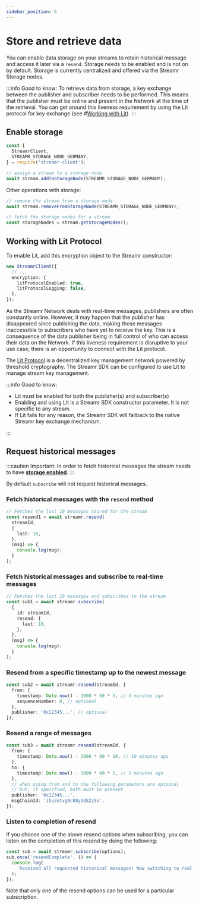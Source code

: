 ```yaml
---
sidebar_position: 6
---
```


# Store and retrieve data

You can enable data storage on your streams to retain historical message and access it later via a `resend`. Storage needs to be enabled and is not on by default. Storage is currently centralized and offered via the Streamr Storage nodes.

:::info Good to know:
To retrieve data from storage, a key exchange between the publisher and subscriber needs to be performed. This means that the publisher must be online and present in the Network at the time of the retrieval. You can get around this liveness requirement by using the Lit protocol for key exchange (see #[Working with Lit](#working-with-lit-protocol)).
:::

## Enable storage

```ts
const {
  StreamrClient,
  STREAMR_STORAGE_NODE_GERMANY,
} = require('streamr-client');

// assign a stream to a storage node
await stream.addToStorageNode(STREAMR_STORAGE_NODE_GERMANY);
```

Other operations with storage:

```ts
// remove the stream from a storage node
await stream.removeFromStorageNode(STREAMR_STORAGE_NODE_GERMANY);

// fetch the storage nodes for a stream
const storageNodes = stream.getStorageNodes();
```

## Working with Lit Protocol

To enable Lit, add this encryption object to the Streamr constructor:

```ts
new StreamrClient({
  // ...
  encryption: {
    litProtocolEnabled: true,
    litProtocolLogging: false,
  },
});
```

As the Streamr Network deals with real-time messages, publishers are often constantly online. However, it may happen that the publisher has disappeared since publishing the data, making those messages inaccessible to subscribers who have yet to receive the key. This is a consequence of the data publisher being in full control of who can access their data on the Network. If this liveness requirement is disruptive to your use case, there is an opportunity to connect with the Lit protocol.

The [Lit Protocol](https://litprotocol.com) is a decentralized key management network powered by threshold cryptography. The Streamr SDK can be configured to use Lit to manage stream key management.

:::info Good to know:

- Lit must be enabled for both the publisher(s) and subscriber(s)
- Enabling and using Lit is a Streamr SDK constructor parameter. It is not specific to any stream.
- If Lit fails for any reason, the Streamr SDK will fallback to the native Streamr key exchange mechanism.

:::

## Request historical messages

:::caution Important:
In order to fetch historical messages the stream needs to have **[storage enabled](#enable-storage)**.
:::

By default `subscribe` will not request historical messages.

### Fetch historical messages with the `resend` method

```ts
// Fetches the last 10 messages stored for the stream
const resend1 = await streamr.resend(
  streamId,
  {
    last: 10,
  },
  (msg) => {
    console.log(msg);
  }
);
```

### Fetch historical messages and subscribe to real-time messages

```ts
// Fetches the last 10 messages and subscribes to the stream
const sub1 = await streamr.subscribe(
  {
    id: streamId,
    resend: {
      last: 10,
    },
  },
  (msg) => {
    console.log(msg);
  }
);
```

### Resend from a specific timestamp up to the newest message

```ts
const sub2 = await streamr.resend(streamId, {
  from: {
    timestamp: Date.now() - 1000 * 60 * 5, // 5 minutes ago
    sequenceNumber: 0, // optional
  },
  publisher: '0x12345...', // optional
});
```

### Resend a range of messages

```ts
const sub3 = await streamr.resend(streamId, {
  from: {
    timestamp: Date.now() - 1000 * 60 * 10, // 10 minutes ago
  },
  to: {
    timestamp: Date.now() - 1000 * 60 * 5, // 5 minutes ago
  },
  // when using from and to the following parameters are optional
  // but, if specified, both must be present
  publisher: '0x12345...',
  msgChainId: 'ihuzetvg0c88ydd82z5o',
});
```

### Listen to completion of resend

If you choose one of the above resend options when subscribing, you can listen on the completion of this resend by doing the following:

```ts
const sub = await streamr.subscribe(options);
sub.once('resendComplete', () => {
  console.log(
    'Received all requested historical messages! Now switching to real time!'
  );
});
```

Note that only one of the resend options can be used for a particular subscription.
